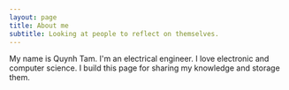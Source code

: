 ```yaml
---
layout: page
title: About me
subtitle: Looking at people to reflect on themselves.
---
```


My name is Quynh Tam.
I'm an electrical engineer.
I love electronic and computer science.
I build this page for sharing my knowledge and storage them.

